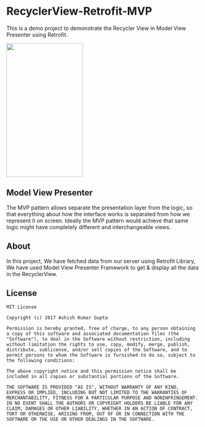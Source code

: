 # RecyclerView-Retrofit-MVP
This is a demo project to demonstrate the Recycler View in Model View Presenter using Retrofit.

<img src="https://github.com/ashishguptasanu/RecyclerView-Retrofit-MVP/blob/master/device-2017-09-28-115401.png" width="200" height="350">

## Model View Presenter
The MVP pattern allows separate the presentation layer from the logic, so that everything about how the interface works is separated from how we represent it on screen. Ideally the MVP pattern would achieve that same logic might have completely different and interchangeable views.

## About
In this project, We have fetched data from our server using Retrofit Library, We have used Model View Presenter Framework to get & display all the data in the RecyclerView.

## License
```
MIT License

Copyright (c) 2017 Ashish Kumar Gupta

Permission is hereby granted, free of charge, to any person obtaining a copy of this software and associated documentation files (the "Software"), to deal in the Software without restriction, including without limitation the rights to use, copy, modify, merge, publish, distribute, sublicense, and/or sell copies of the Software, and to permit persons to whom the Software is furnished to do so, subject to the following conditions:

The above copyright notice and this permission notice shall be included in all copies or substantial portions of the Software.

THE SOFTWARE IS PROVIDED "AS IS", WITHOUT WARRANTY OF ANY KIND, EXPRESS OR IMPLIED, INCLUDING BUT NOT LIMITED TO THE WARRANTIES OF MERCHANTABILITY, FITNESS FOR A PARTICULAR PURPOSE AND NONINFRINGEMENT. IN NO EVENT SHALL THE AUTHORS OR COPYRIGHT HOLDERS BE LIABLE FOR ANY CLAIM, DAMAGES OR OTHER LIABILITY, WHETHER IN AN ACTION OF CONTRACT, TORT OR OTHERWISE, ARISING FROM, OUT OF OR IN CONNECTION WITH THE SOFTWARE OR THE USE OR OTHER DEALINGS IN THE SOFTWARE.
```
